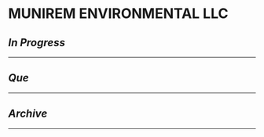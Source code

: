 # MUNIREM ENVIRONMENTAL LLC

## *In Progress*

--------------------

## *Que*

-----------------------------------
## *Archive*

-----------------------------------
